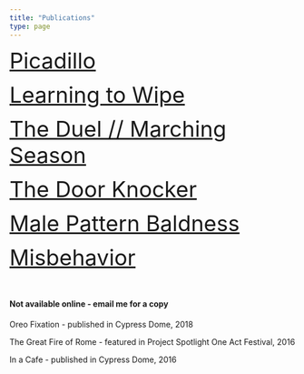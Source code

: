 ```yaml
---
title: "Publications"
type: page
---
```


<a href="https://www.thedreadmachine.com/picadillo/" target="_blank" style="font-size:4vw;">Picadillo</a>

<a href="https://thefuriousgazelle.com/2021/09/13/learning-to-wipe-by-christopher-luis-jorge/" target="_blank" style="font-size:4vw;">Learning to Wipe</a>

<a href="https://www.stoneboatwi.com/issue-11-1/luis-jorge" target="_blank" style="font-size:4vw;">The Duel // Marching Season</a>

<a href="https://decodedpride.com/decoded-pride-issue-2-stories-being-released-now-and-throughout-pride/" target="_blank" style="font-size:4vw;">The Door Knocker</a>

<a href="https://open.spotify.com/episode/35WusbrFfrIYccceEdxd44" target="_blank" style="font-size:4vw;">Male Pattern Baldness</a>

<a href="https://www.acentosreview.com/august2019/misbehavior-by-christopher.html" target="_blank" style="font-size:4vw;">Misbehavior</a>

&nbsp;

#### Not available online - email me for a copy

Oreo Fixation - published in Cypress Dome, 2018

The Great Fire of Rome - featured in Project Spotlight One Act Festival, 2016

In a Cafe - published in Cypress Dome, 2016

